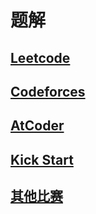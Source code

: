 # 题解

## [Leetcode](./leetcode/)

## [Codeforces](./codeforces/)

## [AtCoder](./atcoder/)

## [Kick Start](./kick-start/)

## [其他比赛](./others/)
